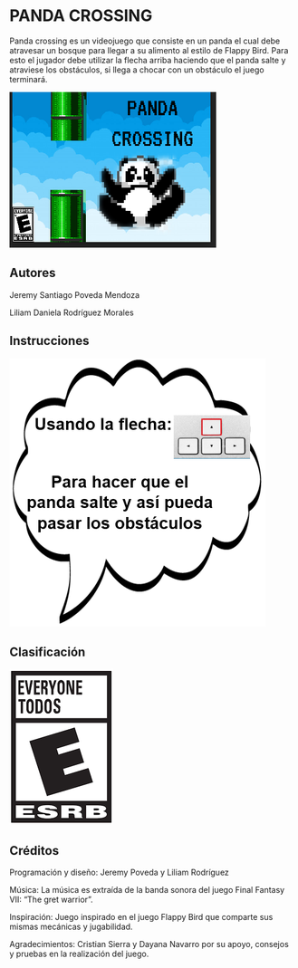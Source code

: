 PANDA CROSSING
==============

Panda crossing es un videojuego que consiste en un panda el cual debe atravesar un bosque para llegar a su alimento al estilo de Flappy Bird.
Para esto el jugador debe utilizar la flecha arriba haciendo que el panda salte y atraviese los obstáculos, si llega a chocar con un obstáculo el juego terminará.

![](./portada.png)

## Autores
Jeremy Santiago Poveda Mendoza

Liliam Daniela Rodríguez Morales

## Instrucciones
![](./instrucciones.png)

## Clasificación
![](./clasificacion.png)

## Créditos
Programación y diseño:
Jeremy Poveda y Liliam Rodríguez

Música:
La música es extraída de la banda sonora del juego Final Fantasy VII: “The gret warrior”.

Inspiración:
Juego inspirado en el juego Flappy Bird que comparte sus mismas mecánicas y jugabilidad.

Agradecimientos:
Cristian Sierra y Dayana Navarro por su apoyo, consejos y pruebas en la realización del juego.